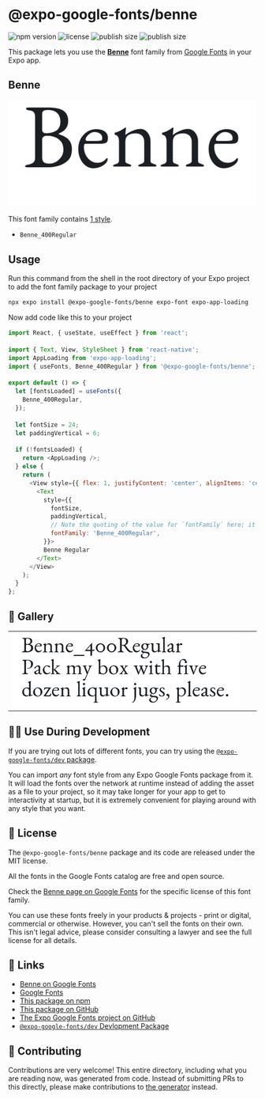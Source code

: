 # @expo-google-fonts/benne

![npm version](https://flat.badgen.net/npm/v/@expo-google-fonts/benne)
![license](https://flat.badgen.net/github/license/expo/google-fonts)
![publish size](https://flat.badgen.net/packagephobia/install/@expo-google-fonts/benne)
![publish size](https://flat.badgen.net/packagephobia/publish/@expo-google-fonts/benne)

This package lets you use the [**Benne**](https://fonts.google.com/specimen/Benne) font family from [Google Fonts](https://fonts.google.com/) in your Expo app.

## Benne

![Benne](./font-family.png)

This font family contains [1 style](#-gallery).

- `Benne_400Regular`

## Usage

Run this command from the shell in the root directory of your Expo project to add the font family package to your project
```sh
npx expo install @expo-google-fonts/benne expo-font expo-app-loading
```

Now add code like this to your project
```js
import React, { useState, useEffect } from 'react';

import { Text, View, StyleSheet } from 'react-native';
import AppLoading from 'expo-app-loading';
import { useFonts, Benne_400Regular } from '@expo-google-fonts/benne';

export default () => {
  let [fontsLoaded] = useFonts({
    Benne_400Regular,
  });

  let fontSize = 24;
  let paddingVertical = 6;

  if (!fontsLoaded) {
    return <AppLoading />;
  } else {
    return (
      <View style={{ flex: 1, justifyContent: 'center', alignItems: 'center' }}>
        <Text
          style={{
            fontSize,
            paddingVertical,
            // Note the quoting of the value for `fontFamily` here; it expects a string!
            fontFamily: 'Benne_400Regular',
          }}>
          Benne Regular
        </Text>
      </View>
    );
  }
};

```

## 🔡 Gallery


||||
|-|-|-|
|![Benne_400Regular](./Benne_400Regular.ttf.png)||||


## 👩‍💻 Use During Development

If you are trying out lots of different fonts, you can try using the [`@expo-google-fonts/dev` package](https://github.com/expo/google-fonts/tree/master/font-packages/dev#readme).

You can import *any* font style from any Expo Google Fonts package from it. It will load the fonts
over the network at runtime instead of adding the asset as a file to your project, so it may take longer
for your app to get to interactivity at startup, but it is extremely convenient
for playing around with any style that you want.

## 📖 License

The `@expo-google-fonts/benne` package and its code are released under the MIT license.

All the fonts in the Google Fonts catalog are free and open source.

Check the [Benne page on Google Fonts](https://fonts.google.com/specimen/Benne) for the specific license of this font family.

You can use these fonts freely in your products & projects - print or digital, commercial or otherwise. However, you can't sell the fonts on their own. This isn't legal advice, please consider consulting a lawyer and see the full license for all details.

## 🔗 Links

- [Benne on Google Fonts](https://fonts.google.com/specimen/Benne)
- [Google Fonts](https://fonts.google.com/)
- [This package on npm](https://www.npmjs.com/package/@expo-google-fonts/benne)
- [This package on GitHub](https://github.com/expo/google-fonts/tree/master/font-packages/benne)
- [The Expo Google Fonts project on GitHub](https://github.com/expo/google-fonts)
- [`@expo-google-fonts/dev` Devlopment Package](https://github.com/expo/google-fonts/tree/master/font-packages/dev)

## 🤝 Contributing

Contributions are very welcome! This entire directory, including what you are reading now, was generated from code. Instead of submitting PRs to this directly, please make contributions to [the generator](https://github.com/expo/google-fonts/tree/master/packages/generator) instead.
